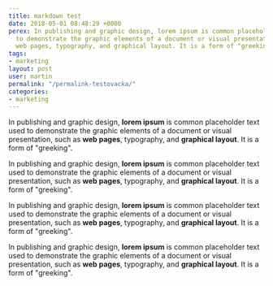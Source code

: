 ```yaml
---
title: markdown test
date: 2018-05-01 08:48:29 +0000
perex: In publishing and graphic design, lorem ipsum is common placeholder text used
  to demonstrate the graphic elements of a document or visual presentation, such as
  web pages, typography, and graphical layout. It is a form of "greeking".
tags:
- marketing
layout: post
user: martin
permalink: "/permalink-testovacka/"
categories:
- marketing
---
```

In publishing and graphic design, **lorem ipsum** is common placeholder text used to demonstrate the graphic elements of a document or visual presentation, such as **web pages**, typography, and **graphical layout**. It is a form of "greeking".

In publishing and graphic design, **lorem ipsum** is common placeholder text used to demonstrate the graphic elements of a document or visual presentation, such as **web pages**, typography, and **graphical layout**. It is a form of "greeking".

In publishing and graphic design, **lorem ipsum** is common placeholder text used to demonstrate the graphic elements of a document or visual presentation, such as **web pages**, typography, and **graphical layout**. It is a form of "greeking".

In publishing and graphic design, **lorem ipsum** is common placeholder text used to demonstrate the graphic elements of a document or visual presentation, such as **web pages**, typography, and **graphical layout**. It is a form of "greeking".